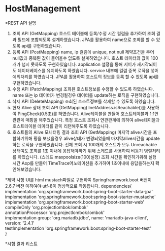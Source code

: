 # HostManagement
*REST API 설명
1. 조회 API (GetMapping)
호스트 테이블에 등록/수정 시간 컬럼을 추가하여 조회 결과 필드에 포함되도록 설계하였습니다.
JPA를 활용하여 name으로 조회를 할 수 있도록 api를 구현하였습니다.
2. 등록 API (PostMapping)
name, ip 컬럼에 unique, not null 제약조건을 주어 null값과 중복된 값이 들어올수 없도록 설계하였습니다.
호스트 데이터의 값이 100개가 넘지 못하도록 구현하였습니다.
application 설정을 통해 서버가 재시작되어도 데이터베이스를 유지하도록 하였습니다.
service 내부에 컬럼 중복 로직을 넣어 예외처리를 하였습니다.
JPA를 활용하여 호스트의 정보를 등록 할 수 있도록 api를 구현하였습니다.
3. 수정 API (PatchMapping)
조회된 호스트정보를 수정할 수 있도록 하였습니다.
name 또는 ip 데이터가 변경될경우 데이터를 update하는 로직을 구현하였습니다.
4. 삭제 API (DeleteMapping)
조회된 호스트정보를 삭제할 수 있도록 하였습니다.
5. 현재 Alive 상태 조회 API (GetMapping)
InetAddress.isReachable()를 사용하여 PingCheck(0.5초)를 하였습니다.
Alive테이블을 만들어 호스트테이블과 1:1연관관계 매핑을 해주었습니다.
특정 호스트 조회시 연관관계에 의하여 alive테이블과 호스트테이블 데이터를 같이 리턴해주도록 하였습니다.
6. 호스트들의 Alive 모니터링 결과 조회 API (GetMapping)
마지막 alive시간을 포함하기위해 핑을 보냈을경우 alive상태가 변경되었을때 마지막alive시간을 update하는 로직을 구현하였습니다.
전체 조회 시 100개의 호스트가 모두 Unreachable 상태여도 조회를 1초 이내에 응답해야하기 위해
스레드를 사용하여 비동기 병렬처리를 하였습니다. (스레드 maxpoolsize(100)설정)
조회 시간을 확인하기위해 실행시간 Aop를 만들어 TimeTrace어노테이션을 추가하여 1초이내에 응답을하는지 확인해보았습니다.

*제약 사항
UI를 html mustach파일로 구현하여 Springframework.boot 버전이 2.6.7 버전 이하여야 utf-8이 정상적으로 작동합니다.
dependencies{<br/>
	implementation 'org.springframework.boot:spring-boot-starter-data-jpa'<br/>
	implementation 'org.springframework.boot:spring-boot-starter-mustache'<br/>
	implementation 'org.springframework.boot:spring-boot-starter-web'<br/>
	compileOnly 'org.projectlombok:lombok'<br/>
	annotationProcessor 'org.projectlombok:lombok'<br/>
	implementation group: 'org.mariadb.jdbc', name: 'mariadb-java-client', version: '2.4.1'<br/>
	testImplementation 'org.springframework.boot:spring-boot-starter-test'<br/>
}<br/>

*시험 결과 리스트
